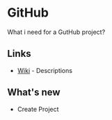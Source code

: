 # GitHub

What i need for a GutHub project?

## Links
* [Wiki](https://github.com/SHackauf/GitHub/wiki) - Descriptions

## What's new
* Create Project
